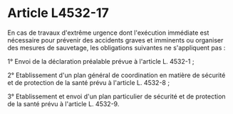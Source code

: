 # Article L4532-17

En cas de travaux d'extrême urgence dont l'exécution immédiate est nécessaire pour prévenir des accidents graves et imminents ou organiser des mesures de sauvetage, les obligations suivantes ne s'appliquent pas :

1° Envoi de la déclaration préalable prévue à l'article L. 4532-1 ;

2° Etablissement d'un plan général de coordination en matière de sécurité et de protection de la santé prévu à l'article L. 4532-8 ;

3° Etablissement et envoi d'un plan particulier de sécurité et de protection de la santé prévu à l'article L. 4532-9.